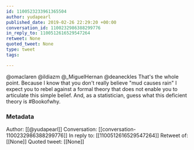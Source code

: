 ```yaml
---
id: 1100523233961365504
author: yudapearl
published_date: 2019-02-26 22:29:20 +00:00
conversation_id: 1100232986388299776
in_reply_to: 1100512616529547264
retweet: None
quoted_tweet: None
type: tweet
tags:

---
```


@omaclaren @ildiazm @_MiguelHernan @deaneckles That's the whole point. Because I know that you don't really believe "mud causes rain" I expect you to rebel  against a formal theory that does not enable you to articulate this simple belief. And, as a statistician, guess what this deficient theory is #Bookofwhy.

### Metadata

Author: [[@yudapearl]]
Conversation: [[conversation-1100232986388299776]]
In reply to: [[1100512616529547264]]
Retweet of: [[None]]
Quoted tweet: [[None]]
